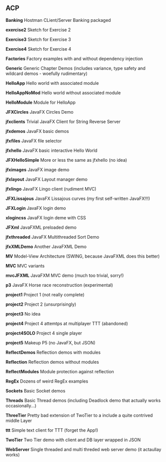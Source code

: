 ## ACP
**Banking** Hostman CLient/Server Banking packaged

**exercise2** Sketch for Exercise 2

**Exercise3** Sketch for Exercise 3

**Exercise4** Sketch for Exercise 4

**Factories** Factory examples with and without dependency injection

**Generic** Generic Chapter Demos (includes variance, type safety and wildcard demos - woefully rudimentary)

**HelloApp** Hello world with associated module

**HelloAppNoMod** Hello world without associated module

**HelloModule** Module for HelloApp

**JFXCircles** JavaFX Circles Demo

**jfxclients** Trivial JavaFX Client for String Reverse Server

**jfxdemos** JavaFX basic demos

**jfxfiles** JavaFX file selector

**jfxhello** JavaFX basic interactive Hello World

**JFXHelloSimple** More or less the same as jfxhello (no idea)

**jfximages** JavaFX image demo

**jfxlayout** JavaFX Layout manager demo

**jfxlingo** JavaFX Lingo client (rudiment MVC)

**JFXLissajous** JavaFX Lissajous curves (my first self-written JavaFX!!!)

**JFXLogin** JavaFX login demo

**xlogincss** JavaFX login deme with CSS

**JFXml** JavaFXML preloaded demo

**jfxthreaded** JavaFX Multithreaded Sort Demo

**jfxXMLDemo** Another JavaFXML Demo

**MV** Model-View Architecture (SWING, because JavaFXML does this better)

**MVC** MVC variants

**mvcJFXML** JavaFXM MVC demo (much too trivial, sorry!)

**p3** JavaFX Horse race reconstruction (experimental)

**project1** Project 1 (not really complete)

**project2** Project 2 (unsurprisingly)

**project3** No idea

**project4** Project 4 attemtps at multiplayer TTT (abandoned)

**project4SOLO** Project 4 single player

**project5** Makeup P5 (no JavaFX, but JSON)

**ReflectDemos** Reflection demos with modules

**Reflection** Reflection demos without modules

**ReflectModules** Module protection against reflection

**RegEx** Dozens of weird RegEx examples

**Sockets** Basic Socket demos

**Threads** Basic Thread demos (including Deadlock demo that actually works occasionally...)

**ThreeTier** Pretty bad extension of TwoTier to a include a quite contrived middle Layer

**ttt** Simple text client for TTT (forget the App!)

**TwoTier** Two Tier demo with client and DB layer wrapped in JSON

**WebServer** Single threaded and multi threded web server demo (it actaullay works)
